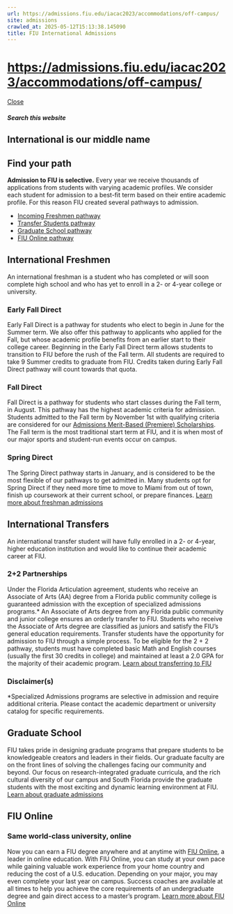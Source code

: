 ```yaml
---
url: https://admissions.fiu.edu/iacac2023/accommodations/off-campus/
site: admissions
crawled_at: 2025-05-12T15:13:38.145090
title: FIU International Admissions
---
```


# https://admissions.fiu.edu/iacac2023/accommodations/off-campus/

[ Close ](https://admissions.fiu.edu/international/)
##### Search this website
## International is our middle name
## Find your path
**Admission to FIU is selective.** Every year we receive thousands of applications from students with varying academic profiles. We consider each student for admission to a best-fit term based on their entire academic profile. For this reason FIU created several pathways to admission.
  * [Incoming Freshmen pathway](https://admissions.fiu.edu/international/#freshmen)
  * [Transfer Students pathway](https://admissions.fiu.edu/international/#transfers)
  * [Graduate School pathway](https://admissions.fiu.edu/international/#graduate-school)
  * [FIU Online pathway](https://admissions.fiu.edu/international/#fiu-online)


## International Freshmen
An international freshman is a student who has completed or will soon complete high school and who has yet to enroll in a 2- or 4-year college or university.
### Early Fall Direct
Early Fall Direct is a pathway for students who elect to begin in June for the Summer term. We also offer this pathway to applicants who applied for the Fall, but whose academic profile benefits from an earlier start to their college career.
Beginning in the Early Fall Direct term allows students to transition to FIU before the rush of the Fall term. All students are required to take 9 Summer credits to graduate from FIU. Credits taken during Early Fall Direct pathway will count towards that quota.
### Fall Direct
Fall Direct is a pathway for students who start classes during the Fall term, in August. This pathway has the highest academic criteria for admission. Students admitted to the Fall term by November 1st with qualifying criteria are considered for our [Admissions Merit-Based (Premiere) Scholarships](https://admissions.fiu.edu/international/cost-and-aid/index.html#scholarships).
The Fall term is the most traditional start term at FIU, and it is when most of our major sports and student-run events occur on campus.
### Spring Direct
The Spring Direct pathway starts in January, and is considered to be the most flexible of our pathways to get admitted in. Many students opt for Spring Direct if they need more time to move to Miami from out of town, finish up coursework at their current school, or prepare finances.
[Learn more about freshman admissions](https://admissions.fiu.edu/international/incoming-freshmen/index.html)
## International Transfers
An international transfer student will have fully enrolled in a 2- or 4-year, higher education institution and would like to continue their academic career at FIU.
### 2+2 Partnerships
Under the Florida Articulation agreement, students who receive an Associate of Arts (AA) degree from a Florida public community college is guaranteed admission with the exception of specialized admissions programs.*
An Associate of Arts degree from any Florida public community and junior college ensures an orderly transfer to FIU. Students who receive the Associate of Arts degree are classified as juniors and satisfy the FIU’s general education requirements.
Transfer students have the opportunity for admission to FIU through a simple process. To be eligible for the 2 + 2 pathway, students must have completed basic Math and English courses (usually the first 30 credits in college) and maintained at least a 2.0 GPA for the majority of their academic program.
[Learn about transferring to FIU](https://admissions.fiu.edu/international/transferring-students/index.html)
### Disclaimer(s)
*Specialized Admissions programs are selective in admission and require additional criteria. Please contact the academic department or university catalog for specific requirements.
## Graduate School
FIU takes pride in designing graduate programs that prepare students to be knowledgeable creators and leaders in their fields. Our graduate faculty are on the front lines of solving the challenges facing our community and beyond. Our focus on research-integrated graduate curricula, and the rich cultural diversity of our campus and South Florida provide the graduate students with the most exciting and dynamic learning environment at FIU.
[Learn about graduate admissions](https://admissions.fiu.edu/international/graduate-school/index.html)
## FIU Online
### Same world-class university, online
Now you can earn a FIU degree anywhere and at anytime with [FIU Online](https://fiuonline.fiu.edu), a leader in online education. With FIU Online, you can study at your own pace while gaining valuable work experience from your home country and reducing the cost of a U.S. education.
Depending on your major, you may even complete your last year on campus. Success coaches are available at all times to help you achieve the core requirements of an undergraduate degree and gain direct access to a master’s program.
[Learn more about FIU Online](https://fiuonline.fiu.edu/campaigns/generic-landing-page.php)

